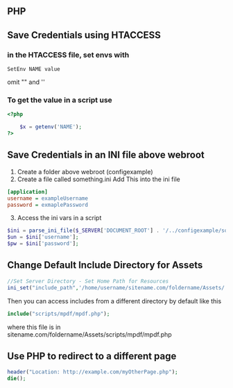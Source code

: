## PHP 

## Save Credentials using HTACCESS
### in the HTACCESS file, set envs with
```
SetEnv NAME value
```
omit "" and ''

### To get the value in a script use 
```php
<?php

    $x = getenv('NAME');
?>
```

## Save Credentials in an INI file above webroot
1. Create a folder above webroot (configexample)
2. Create a file called something.ini
Add This into the ini file
```ini
[application]
username = exampleUsername
password = exmaplePassword
```

3. Access the ini vars in a script
```php
$ini = parse_ini_file($_SERVER['DOCUMENT_ROOT'] . '/../configexample/something.ini');
$un = $ini['username'];  
$pw = $ini['password'];  
```

## Change Default Include Directory for Assets
```php
//Set Server Directory - Set Home Path for Resources
ini_set("include_path",'/home/username/sitename.com/foldername/Assets/');
```
Then you can access includes from a different directory by default like this
```php
include("scripts/mpdf/mpdf.php");
```
where this file is in sitename.com/foldername/Assets/scripts/mpdf/mpdf.php

## Use PHP to redirect to a different page
```php
header("Location: http://example.com/myOtherPage.php");
die();
```